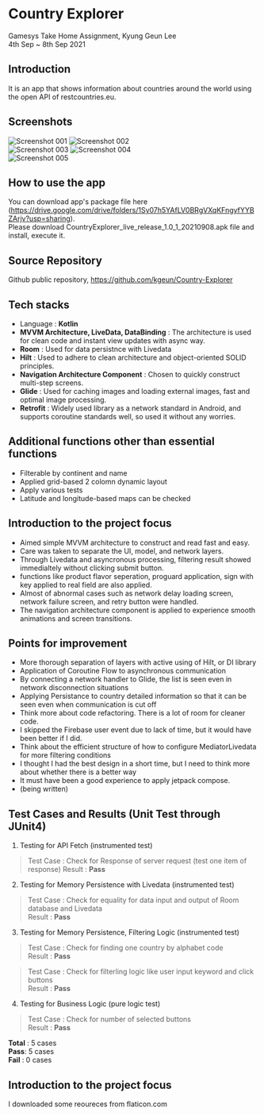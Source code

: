 # Country Explorer

Gamesys Take Home Assignment, Kyung Geun Lee  
4th Sep ~ 8th Sep 2021  

## Introduction
It is an app that shows information about countries around the world using the open API of restcountries.eu.  

## Screenshots
![Screenshot 001](https://user-images.githubusercontent.com/7823937/132509593-bfd790d2-bdb7-427a-8816-136cf8b7e399.jpeg) 
![Screenshot 002](https://user-images.githubusercontent.com/7823937/132509597-479e3f5a-58ae-4ca7-9065-c1352bcaeff6.jpeg)  
![Screenshot 003](https://user-images.githubusercontent.com/7823937/132509605-f07323e6-f2a3-42f1-8080-b4300d20a863.jpeg) 
![Screenshot 004](https://user-images.githubusercontent.com/7823937/132509581-ea6cb7e6-b55f-4c7d-9dc7-21787259d42f.jpeg)  
![Screenshot 005](https://user-images.githubusercontent.com/7823937/132509569-31afb1e3-bed2-43bb-90d4-39159f68fd82.jpeg) 

## How to use the app

You can download app's package file here (https://drive.google.com/drive/folders/1Sy07h5YAfLV0BRgVXqKFngyfYYBZArjv?usp=sharing).  
Please download CountryExplorer_live_release_1.0_1_20210908.apk file and install, execute it.

## Source Repository

Github public repository, https://github.com/kgeun/Country-Explorer

## Tech stacks

- Language : **Kotlin**
- **MVVM Architecture, LiveData, DataBinding** : The architecture is used for clean code and instant view updates with async way.
- **Room** : Used for data persistnce with Livedata
- **Hilt** : Used to adhere to clean architecture and object-oriented SOLID principles.
- **Navigation Architecture Component** : Chosen to quickly construct multi-step screens.
- **Glide** : Used for caching images and loading external images, fast and optimal image processing.
- **Retrofit** : Widely used library as a network standard in Android, and supports coroutine standards well, so used it without any worries.

## Additional functions other than essential functions

- Filterable by continent and name
- Applied grid-based 2 colomn dynamic layout
- Apply various tests
- Latitude and longitude-based maps can be checked

## Introduction to the project focus

- Aimed simple MVVM architecture to construct and read fast and easy.
- Care was taken to separate the UI, model, and network layers.
- Through Livedata and asyncronous processing, filtering result showed immedialtely without clicking submit button.
- functions like product flavor seperation, proguard application, sign with key applied to real field are also applied.
- Almost of abnormal cases such as network delay loading screen, network failure screen, and retry button were handled.
- The navigation architecture component is applied to experience smooth animations and screen transitions.


## Points for improvement

- More thorough separation of layers with active using of Hilt, or DI library
- Application of Coroutine Flow to asynchronous communication
- By connecting a network handler to Glide, the list is seen even in network disconnection situations
- Applying Persistance to country detailed information so that it can be seen even when communication is cut off
- Think more about code refactoring. There is a lot of room for cleaner code.
- I skipped the Firebase user event due to lack of time, but it would have been better if I did.
- Think about the efficient structure of how to configure MediatorLivedata for more filtering conditions
- I thought I had the best design in a short time, but I need to think more about whether there is a better way
- It must have been a good experience to apply jetpack compose.
- (being written)


## Test Cases and Results (Unit Test through JUnit4)

1. Testing for API Fetch (instrumented test)  

> Test Case : Check for Response of server request (test one item of response) 
> Result : **Pass**  

2. Testing for Memory Persistence with Livedata (instrumented test)

> Test Case : Check for equality for data input and output of Room database and Livedata  
> Result : **Pass**  

3. Testing for Memory Persistence, Filtering Logic  (instrumented test)  

> Test Case : Check for finding one country by alphabet code  
> Result : **Pass**  

> Test Case : Check for filterling logic like user input keyword and click buttons  
> Result : **Pass**  

4. Testing for Business Logic (pure logic test)

> Test Case : Check for number of selected buttons  
> Result : **Pass**    

**Total** : 5 cases  
**Pass**: 5 cases  
**Fail** : 0 cases  
    

## Introduction to the project focus
I downloaded some reoureces from flaticon.com